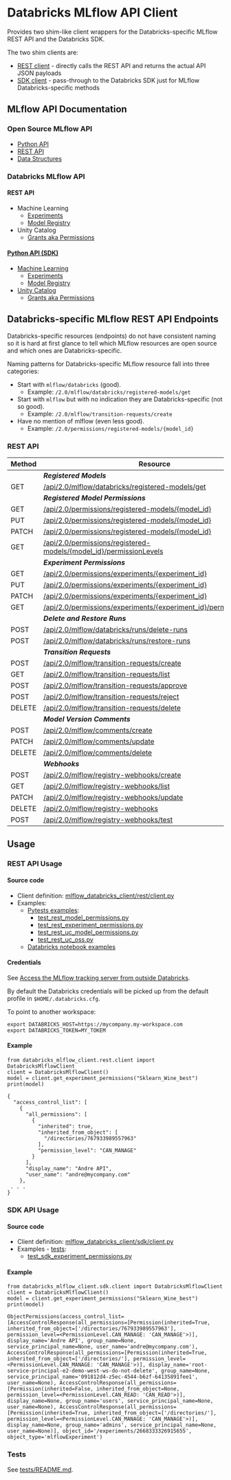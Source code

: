 # Databricks MLflow API Client

Provides two shim-like client wrappers for the Databricks-specific MLflow REST API and the Databricks SDK.

The two shim clients are:
  * [REST client](docs/mlflow_databricks_client/rest/client.html) - directly calls the REST API and returns the actual API JSON payloads
  * [SDK client](docs/mlflow_databricks_client/sdk/client.html) - pass-through to the Databricks SDK just for MLflow Databricks-specific methods

## MLflow API Documentation

### Open Source MLflow API

* [Python API](https://www.mlflow.org/docs/latest/python_api/index.html) 
* [REST API](https://www.mlflow.org/docs/latest/rest-api.html)
* [Data Structures](https://www.mlflow.org/docs/latest/rest-api.html#data-structures)

### Databricks MLflow API

#### REST API

* Machine Learning
  * [Experiments](https://docs.databricks.com/api/workspace/experiments)
  * [Model Registry](https://docs.databricks.com/api/workspace/modelregistry)
* Unity Catalog
  * [Grants aka Permissions](https://docs.databricks.com/api/workspace/grants)

#### [Python API (SDK)](https://databricks-sdk-py.readthedocs.io/en/latest/index.html)
* [Machine Learning](https://databricks-sdk-py.readthedocs.io/en/latest/workspace/workspace-ml.html)
  * [Experiments](https://databricks-sdk-py.readthedocs.io/en/latest/workspace/experiments.html)
  * [Model Registry](https://databricks-sdk-py.readthedocs.io/en/latest/workspace/model_registry.html)
* [Unity Catalog](https://databricks-sdk-py.readthedocs.io/en/latest/workspace/workspace-catalog.html)
  * [Grants aka Permissions](https://databricks-sdk-py.readthedocs.io/en/latest/workspace/grants.html)

## Databricks-specific  MLflow REST API Endpoints

Databricks-specific resources (endpoints) do not have consistent naming so it is hard at first glance to tell which MLflow resources
are open source and which ones are Databricks-specific.

Naming patterns for Databricks-specific MLflow resource fall into three categories:
* Start with `mlflow/databricks` (good).
  * Example: `/2.0/mlflow/databricks/registered-models/get` 
* Start with `mlflow` but with no indication they are Databricks-specific (not so good).
  * Example: `/2.0/mlflow/transition-requests/create`
* Have no mention of mlflow (even less good).
  * Example: `/2.0/permissions/registered-models/{model_id}`

### REST API

| Method | Resource |
|-----|-------|
| | **_Registered Models_** |
| GET | [/api/2.0/mlflow/databricks/registered-models/get](https://docs.databricks.com/api/workspace/modelregistry/getmodel) |
| | **_Registered Model Permissions_** |
| GET | [/api/2.0/permissions/registered-models/{model_id}](https://docs.databricks.com/api/workspace/modelregistry/getmodel)   |
| PUT | [/api/2.0/permissions/registered-models/{model_id}](https://docs.databricks.com/api/workspace/modelregistry/setregisteredmodelpermissions) |
| PATCH | [/api/2.0/permissions/registered-models/{model_id}](https://docs.databricks.com/api/workspace/modelregistry/updateregisteredmodelpermissions) |
| GET | [/api/2.0/permissions/registered-models/{model_id}/permissionLevels](https://docs.databricks.com/api/workspace/modelregistry/getregisteredmodelpermissionlevels) |
| | **_Experiment Permissions_** |
| GET | [/api/2.0/permissions/experiments/{experiment_id}](https://docs.databricks.com/api/workspace/experiments/getexperimentpermissions) |
| PUT | [/api/2.0/permissions/experiments/{experiment_id}](https://docs.databricks.com/api/workspace/experiments/setexperimentpermissions) |
| PATCH | [/api/2.0/permissions/experiments/{experiment_id}](https://docs.databricks.com/api/workspace/experiments/updateexperimentpermissions) |
| GET | [/api/2.0/permissions/experiments/{experiment_id}/permissionLevels](https://docs.databricks.com/api/workspace/experiments/getexperimentpermissionlevels) | 
| | **_Delete and Restore Runs_** |
| POST | [/api/2.0/mlflow/databricks/runs/delete-runs](https://docs.databricks.com/api/workspace/experiments/deleteruns) |
| POST | [/api/2.0/mlflow/databricks/runs/restore-runs](https://docs.databricks.com/api/workspace/experiments/restoreruns) |
| | **_Transition Requests_** |
| POST | [/api/2.0/mlflow/transition-requests/create](https://docs.databricks.com/api/workspace/modelregistry/createtransitionrequest) |
| GET | [/api/2.0/mlflow/transition-requests/list](https://docs.databricks.com/api/workspace/modelregistry/listtransitionrequests) |
| POST | [/api/2.0/mlflow/transition-requests/approve](https://docs.databricks.com/api/workspace/modelregistry/approvetransitionrequest) |
| POST |  [/api/2.0/mlflow/transition-requests/reject](https://docs.databricks.com/api/workspace/modelregistry/rejecttransitionrequest) |
| DELETE |  [/api/2.0/mlflow/transition-requests/delete](https://docs.databricks.com/api/workspace/modelregistry/deletetransitionrequest) |
| | **_Model Version Comments_** | 
| POST | [/api/2.0/mlflow/comments/create](https://docs.databricks.com/api/workspace/modelregistry/createcomment) |
| PATCH | [/api/2.0/mlflow/comments/update](https://docs.databricks.com/api/workspace/modelregistry/updatecomment) |
| DELETE | [/api/2.0/mlflow/comments/delete](https://docs.databricks.com/api/workspace/modelregistry/deletecomment) |
| | **_Webhooks_** | 
| POST | [/api/2.0/mlflow/registry-webhooks/create](https://docs.databricks.com/api/workspace/modelregistry/createwebhook) |
| GET | [/api/2.0/mlflow/registry-webhooks/list](https://docs.databricks.com/api/workspace/modelregistry/listwebhooks) |
| PATCH | [/api/2.0/mlflow/registry-webhooks/update](https://docs.databricks.com/api/workspace/modelregistry/updatewebhook) |
| DELETE | [/api/2.0/mlflow/registry-webhooks](https://docs.databricks.com/api/workspace/modelregistry/deletewebhook) |
| POST | [/api/2.0/mlflow/registry-webhooks/test](https://docs.databricks.com/api/workspace/modelregistry/testregistrywebhook) |

## Usage


### REST API Usage

#### Source code

  * Client definition: [mlflow_databricks_client/rest/client.py](mlflow_databricks_client/rest/client.py)
  * Examples:
    * [Pytests examples](tests):
      * [test_rest_model_permissions.py](tests/test_rest_model_permissions.py)
      * [test_rest_experiment_permissions.py](tests/test_rest_experiment_permissions.py)
      * [test_rest_uc_model_permissions.py](tests/test_rest_uc_model_permissions.py)
      * [test_rest_uc_oss.py](tests/test_rest_uc_oss.py)
    * [Databricks notebook examples](databricks_notebooks) 

#### Credentials

See [Access the MLflow tracking server from outside Databricks](https://docs.databricks.com/en/mlflow/access-hosted-tracking-server.html).

By default the Databricks credentials will be picked up from the default profile in `$HOME/.databricks.cfg`.

To point to another workspace:
```
export DATABRICKS_HOST=https://mycompany.my-workspace.com
export DATABRICKS_TOKEN=MY_TOKEM
```
#### Example
```
from databricks_mlflow_client.rest.client import DatabricksMlflowClient
client = DatabricksMlflowClient()
model = client.get_experiment_permissions("Sklearn_Wine_best")
print(model)
```

```
{
  "access_control_list": [
    {
      "all_permissions": [
        {
          "inherited": true,
          "inherited_from_object": [
            "/directories/767933989557963"
          ],
          "permission_level": "CAN_MANAGE"
        }
      ],
      "display_name": "Andre API",
      "user_name": "andre@mycompany.com"
    },
 . . .
}
```

###  SDK API Usage

#### Source code

  * Client definition: [mlflow_databricks_client/sdk/client.py](mlflow_databricks_client/sdk/client.py)
  * Examples - [tests](tests):
    * [test_sdk_experiment_permissions.py](tests/test_sdk_experiment_permissions.py)

#### Example
```
from databricks_mlflow_client.sdk.client import DatabricksMlflowClient
client = DatabricksMlflowClient()
model = client.get_experiment_permissions("Sklearn_Wine_best")
print(model)
```

```
ObjectPermissions(access_control_list=[AccessControlResponse(all_permissions=[Permission(inherited=True, inherited_from_object=['/directories/767933989557963'], permission_level=<PermissionLevel.CAN_MANAGE: 'CAN_MANAGE'>)], display_name='Andre API', group_name=None, service_principal_name=None, user_name='andre@mycompany.com'), AccessControlResponse(all_permissions=[Permission(inherited=True, inherited_from_object=['/directories/'], permission_level=<PermissionLevel.CAN_MANAGE: 'CAN_MANAGE'>)], display_name='root-service-principal-e2-demo-west-ws-do-not-delete', group_name=None, service_principal_name='091812d4-z5ec-4544-b6zf-64135891fee1', user_name=None), AccessControlResponse(all_permissions=[Permission(inherited=False, inherited_from_object=None, permission_level=<PermissionLevel.CAN_READ: 'CAN_READ'>)], display_name=None, group_name='users', service_principal_name=None, user_name=None), AccessControlResponse(all_permissions=[Permission(inherited=True, inherited_from_object=['/directories/'], permission_level=<PermissionLevel.CAN_MANAGE: 'CAN_MANAGE'>)], display_name=None, group_name='admins', service_principal_name=None, user_name=None)], object_id='/experiments/2668333326915655', object_type='mlflowExperiment')
```

###  Tests

See [tests/README.md](tests/README.md).
